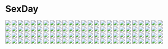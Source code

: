 # SexDay
![](https://konachan.com/image/5b671d3b33677232ac38c5eb2ceacfc7/Konachan.com%20-%20267205%20animal_ears%20breasts%20cleavage%20japanese_clothes%20long_hair%20original%20snow%20teichi%20thighhighs%20water%20white_hair%20yellow_eyes.jpg)
![](https://konachan.com/image/390b6a4251bb1ab9a74cf79d8a3bc1bd/Konachan.com%20-%2063789%20blush%20favorite%20game_cg%20hoshizora_no_memoria%20long_hair%20mare_s_ephemeral%20night%20ribbons%20white_hair.jpg)
![](https://konachan.com/jpeg/fa3bc03c1601151d114a2294f08efcca/Konachan.com%20-%20272887%20blonde_hair%20blue_eyes%20blush%20close%20hat%20heart%20long_hair%20original%20shiroinuchikusyo%20shirt%20tie%20twintails%20waifu2x.jpg)
![](https://konachan.com/jpeg/c88b37ab78bb729b1a893fcadbe3eb21/Konachan.com%20-%20273021%20blush%20breasts%20brown_hair%20cameltoe%20cleavage%20dress%20gray%20long_hair%20original%20panties%20purple_eyes%20ryokucha_michi%20spread_legs%20thighhighs%20tiara%20underwear.jpg)
![](https://konachan.com/image/844b5ee34aa0e608108a965d4c54143f/Konachan.com%20-%208120%20arcueid_brunestud%20ciel%20group%20hisui%20jpeg_artifacts%20kohaku%20len%20shingetsutan_tsukihime%20tohno_akiha%20twins%20yumizuka_satsuki.jpg)
![](https://konachan.com/jpeg/33cb08293bb4bf2e9d6f9b10ad6fca31/Konachan.com%20-%20273811%20blush%20flowers%20long_hair%20original%20pantyhose%20pink_hair%20skirt%20twintails%20unwitherer%20yellow_eyes.jpg)
![](https://konachan.com/jpeg/91ba4db9281d999920e2d3dc10b0a051/Konachan.com%20-%20194628%20asteion%20bicolored_eyes%20breasts%20cleavage%20fujima_takuya%20loli%20miura_rinaldi%20no_bra%20nopan%20open_shirt%20sacred_heart%20takamachi_vivio%20yagami_hayate%20yukata.jpg)
![](https://konachan.com/image/ba6593784d6c4401f51e3fcc22ccc895/Konachan.com%20-%2058771%20anbuu%20animal%20batou%20black%20dark%20dog%20ghost_in_the_shell%20monochrome%20tachikoma.jpg)
![](https://konachan.com/image/3b919332f9383aa5340424f9084807e5/Konachan.com%20-%2025136%20black%20flowers%20itou_noiji%20katana%20long_hair%20orange_eyes%20orange_hair%20shakugan_no_shana%20shana%20sword%20weapon.jpeg)
![](https://konachan.com/image/c479757c46e05fa8de209a8c34cd5ece/Konachan.com%20-%20146061%20building%20butterfly%20mononoke_%28empty%29%20see_through.jpg)
![](https://konachan.com/image/9b58e68560fa479633cf7dd33e87ca50/Konachan.com%20-%2024339%20animal_ears%20catgirl%20nagato_yuki%20namamo_nanase%20suzumiya_haruhi_no_yuutsu%20white.jpg)
![](https://konachan.com/jpeg/5e73e9df398b4e7be24d9215fe73aad8/Konachan.com%20-%20211217%20black_hair%20breast_grab%20censored%20cum%20game_cg%20hulotte%20ikegami_akane%20male%20nipples%20nude%20penis%20pussy_juice%20red_eyes%20sex%20takamiya_nanaka.jpg)
![](https://konachan.com/jpeg/04e82cbee6b37dd41cf22a59d33a54cb/Konachan.com%20-%20293656%20blonde_hair%20blush%20crying%20fang%20flandre_scarlet%20gotoh510%20pointed_ears%20ponytail%20red_eyes%20short_hair%20tears%20touhou%20vampire%20white.jpg)
![](https://konachan.com/image/a1f7ac2339c1f872a5d52e32dfb2c9c3/Konachan.com%20-%2059590%20kannami_yuuichi%20naofumi_tokino%20tagme%20the_sky_crawlers.jpg)
![](https://konachan.com/image/c452b3b4b7e4a0c39a7e458c6d6a7c82/Konachan.com%20-%20271332%20ass%20blush%20boo%20crown%20logo%20long_hair%20nude%20pointed_ears%20princess_king_boo%20purple_eyes%20super_mario%20watermark%20waterring%20white_hair.jpg)
![](https://konachan.com/jpeg/6a841e734bbfc88e3367571b402fdfc5/Konachan.com%20-%20207735%20black_hair%20breasts%20brown_eyes%20cube%20game_cg%20kantoku%20naked_shirt%20navel%20nipples%20no_bra%20nopan%20panties%20penis%20pussy%20sex%20shirt_lift%20uncensored%20underwear.jpg)
![](https://konachan.com/image/8166cc440fd84d3d919f16e2774030cd/Konachan.com%20-%2028464%20barefoot%20censored%20chu_x_chu%20footjob%20game_cg%20penis%20pointed_ears%20sex%20unisonshift.jpg)
![](https://konachan.com/image/dad6a7fe2b57a1fa53f1980015bfe1f3/Konachan.com%20-%2052573%20cirno%20fairy%20parody%20tengen_toppa_gurren_lagann%20touhou.jpg)
![](https://konachan.com/image/66a7d9ec84cc9fcf73457c160028b4ee/Konachan.com%20-%20143835%20armor%20edenfox%20feathers%20gray_hair%20green_eyes%20long_hair%20original%20weapon%20wings.jpg)
![](https://konachan.com/jpeg/836f187304a8ed882ddae2d7b7f12102/Konachan.com%20-%20204112%20beach%20bikini%20blonde_hair%20breasts%20cleavage%20ensemble_%28company%29%20game_cg%20kurusugawa_alice%20long_hair%20ponytail%20shiratori_mayu%20swimsuit%20tagme_%28artist%29.jpg)
![](https://konachan.com/jpeg/9a2ec6ca4ed9c6ef3e94e2644ca949c4/Konachan.com%20-%2043614%20breasts%20cc%20cleavage%20code_geass%20food%20lelouch_lamperouge%20male%20panties%20pizza%20suzutsuki%20underwear.jpg)
![](https://konachan.com/image/b14c0d292aa504201ad4d6d23088046c/Konachan.com%20-%20264498%20apple%20ass%20braids%20breasts%20fairy%20flowers%20food%20fruit%20gloves%20grass%20group%20headband%20loli%20navel%20nipples%20nude%20panties%20ponytail%20popsicle%20stairs%20topless%20wings.jpg)
![](https://konachan.com/image/e7c780cca35bf5a5aec3d3a7a3b9c6c2/Konachan.com%20-%20167115%20blue_eyes%20blue_hair%20blush%20close%20crying%20hatsune_miku%20long_hair%20sudachi_%28calendar%29%20tears%20tie%20twintails%20vocaloid%20white.jpg)
![](https://konachan.com/image/92f0efac6eb08ec84b17f25d0959ba26/Konachan.com%20-%20274190%20all_male%20blue_eyes%20gray_hair%20hoodie%20male%20oriki_tomoko%20shade%20short_hair%20sport%20tennis%20totsuka_saika%20towel%20trap%20tree.jpg)
![](https://konachan.com/image/e7ef4dd75964ef7b769f108b0b6837fe/Konachan.com%20-%2012621%20tagme.jpg)
![](https://konachan.com/image/c83b85cfb10bf0149cd72e9ddaf81f02/Konachan.com%20-%2033544%20tagme.jpg)
![](https://konachan.com/image/54d61ad8cbf11c715e5137e12540a7b4/Konachan.com%20-%20230611%20animal%20cat%20food%20hakuchizu_%28jedo%29%20nobody%20original%20signed%20white.jpg)
![](https://konachan.com/image/6d61e672728f5d1941fa0750d4f060b6/Konachan.com%20-%20136750%20alvin%20elise_lutas%20jude_mathis%20tales_of_xillia%20tippo.jpg)
![](https://konachan.com/image/0f675b8665a4f8e3f569f298c366596b/Konachan.com%20-%20132211%20food%20japanese_clothes%20kasetsu_03%20original%20twintails.jpg)
![](https://konachan.com/jpeg/d52298692b22aec02d0f98ee92db17d6/Konachan.com%20-%20256121%20anus%20ass%20breasts%20game_cg%20hat%20long_hair%20nipples%20panties%20pink_hair%20pussy%20red_eyes%20red_hair%20shintaro%20skirt%20tsubasa_miu%20uncensored%20underwear%20upskirt.jpg)
![](https://konachan.com/jpeg/cc32394a925d91a0ba73e6734131a669/Konachan.com%20-%20139192%20beatless%20bodysuit%20kouka%20lacia%20methode_%28beatless%29%20redjuice%20saturnus%28mariage%29%20skintight%20snowdrop.jpg)
![](https://konachan.com/image/bd64f1933903de02596556529294b1ab/Konachan.com%20-%2016927%20amesarasa%20blush%20brown_eyes%20brown_hair%20kumihama_mitsuha%20skirt.jpg)
![](https://konachan.com/image/52be0c7e838e5d5839e7b4d54af55a99/Konachan.com%20-%20226709%20dress%20gray_hair%20green_eyes%20hat%20hoodie%20kagawa_yuusaku%20leaves%20original%20paper%20ponytail%20tree%20witch%20witch_hat.jpg)
![](https://konachan.com/jpeg/01a2e63ffb144e7f16992dab00b6856b/Konachan.com%20-%20222662%20animal%20animal_ears%20bird%20black_hair%20blush%20bow%20breasts%20bubbles%20catgirl%20clouds%20cropped%20glasses%20green_eyes%20long_hair%20original%20sky%20tail%20tie%20usagihime.jpg)
![](https://konachan.com/jpeg/ae822a087c1e5ae1fc18858dfa03b772/Konachan.com%20-%20212309%20blonde_hair%20blush%20bra%20breast_grab%20breasts%20fingering%20game_cg%20long_hair%20male%20open_shirt%20panties%20pussy_juice%20skyfish%20twintails%20underwear%20wori.jpg)
![](https://konachan.com/jpeg/8c27b9339bdc955e0614544ef94aadc6/Konachan.com%20-%20186313%20apple_jack%20blue_eyes%20blue_hair%20bow%20breasts%20cleavage%20emperpep%20fluttershy%20green_eyes%20horns%20panties%20pink_hair%20pinkie_pie%20rarity%20red_eyes%20skirt%20underwear.jpg)
![](https://konachan.com/jpeg/9a39410a362c1aeeac44af5db93083e2/Konachan.com%20-%20226683%20all_male%20aqua_eyes%20ball%20blonde_hair%20gloves%20hoodie%20male%20mmmaoh%20necklace%20pokemon%20short_hair%20spark_%28pokemon_go%29.jpg)
![](https://konachan.com/jpeg/359bc91a7ce4e44961ceedbb15f4e93c/Konachan.com%20-%20222978%20blush%20bow%20cropped%20fire_emblem%20food%20headband%20japanese_clothes%20kero_sweet%20pink_hair%20purple_eyes%20sakura_%28fire_emblem%29%20short_hair%20waifu2x.jpg)
![](https://konachan.com/jpeg/f353d7de0297404d033f824950245b90/Konachan.com%20-%20193939%20animal%20black_hair%20blue_eyes%20blush%20brown_eyes%20cat_smile%20catgirl%20collar%20dress%20fish%20long_hair%20neko_works%20nekopara%20sayori%20tail%20thighhighs%20twintails.jpg)
![](https://konachan.com/jpeg/3b6a82a05e158e6922b4685f7e85f6dc/Konachan.com%20-%20243095%20all_male%20brown_hair%20group%20japanese_clothes%20male%20matsuno_ichimatsu%20matsuno_osomatsu%20osomatsu-kun%20osomatsu-san%20rakugakiii%20red_eyes%20short_hair.jpg)
![](https://konachan.com/image/e3fd8eb60cdc13935f9a726cf14f7848/Konachan.com%20-%20225368%20aliasing%20bikini%20blush%20breasts%20cleavage%20long_hair%20matoi_%28pso2%29%20milkpanda%20navel%20phantasy_star%20phantasy_star_online%20red_eyes%20sky%20swimsuit%20white_hair.jpg)
![](https://konachan.com/image/8698cdf4ff58b8f44dfcb92b6136467b/Konachan.com%20-%20285908%20bow%20gray_eyes%20headband%20ibuki_notsu%20katana%20konpaku_youmu%20myon%20short_hair%20skirt%20sword%20touhou%20weapon%20white%20white_hair.jpg)
![](https://konachan.com/image/16d38e6b6196891e17b11e9599d5fc23/Konachan.com%20-%20174742%20boots%20bow%20brown_eyes%20brown_hair%20building%20glasses%20group%20headband%20hiei_%28kancolle%29%20long_hair%20miko%20pantyhose%20short_hair%20skirt%20thighhighs%20wink.jpg)
![](https://konachan.com/image/ac6f455b4c972cf09c646afb4463c726/Konachan.com%20-%20182007%202girls%20ephatisa_phrasedryer%20kinven%20original%20pink_hair%20pixiv_fantasia%20ponytail%20purple_hair%20red_eyes%20siyo_%28pffk%29%20sword%20weapon.jpg)
![](https://konachan.com/jpeg/cb58c059345bf10e674428d92d41180b/Konachan.com%20-%20171027%20black_hair%20boots%20bow%20headphones%20long_hair%20orange_eyes%20pantyhose%20school_uniform%20skirt%20terrainakka%20utau%20utaune_nami.jpg)
![](https://konachan.com/image/13c6806f25e987d580b21e115abcc828/Konachan.com%20-%20282549%20mochiko_%28mochiko3121%29%20original.jpg)
![](https://konachan.com/jpeg/afb2e7075a0ddaf6760ee4ba3fcf9c80/Konachan.com%20-%20103832%20blue_eyes%20breasts%20cleavage%20game_cg%20gray_hair%20long_hair%20nimura_yuushi%20oni_gokko%20panties%20saionji_otome%20topless%20underwear.jpg)
![](https://konachan.com/image/bd4c89b347cb3dbca1579fdad2b02cca/Konachan.com%20-%2079368%20angel_beats%21%20hinata_hideki%20nakamura_yuri%20naoi_ayato%20otonashi_yuzuru%20school_uniform%20tachibana_kanade%20u_%28mypace%29.jpg)
![](https://konachan.com/image/9b7b0c9f0c49f33a9a01c61d00085a79/Konachan.com%20-%20136080%20cropped%20headphones%20original%20scan%20short_hair%20vania600.jpg)
![](https://konachan.com/image/c4329ff8cbffc7596bf5c419a5eb8a0e/Konachan.com%20-%20287263%20aito%20animal%20bikini%20blue_eyes%20breasts%20fate_grand_order%20fate_%28series%29%20katsushika_hokusai%20purple_hair%20short_hair%20swimsuit%20sword%20underwater%20water%20weapon.jpg)
![](https://konachan.com/image/89d14bfb67ed94075004a5fa7efa0187/Konachan.com%20-%20113839%20breasts%20clouds%20flat_chest%20haimura_kiyotaka%20loli%20nipples%20sky%20swimsuit%20water.jpg)
![](https://konachan.com/image/2b36e034098931e8803690afb6d964ef/Konachan.com%20-%20255984%202girls%20anthropomorphism%20aqua_hair%20bloomers%20braids%20dust_%28394652411%29%20gym_uniform%20kneehighs%20long_hair%20sleeping%20tree%20zhanjian_shaonu.jpg)
![](https://konachan.com/image/7b060d58dd61e4e053c55a2576101b52/Konachan.com%20-%2062038%20araragi_koyomi%20bakemonogatari%20kanbaru_suruga%20male%20monogatari_%28series%29%20senjougahara_hitagi%20tagme_%28artist%29.jpg)
![](https://konachan.com/image/7ca416dea47de106dbe4eff00424b61d/Konachan.com%20-%20241626%20animal%20ass%20blonde_hair%20blush%20boots%20cat%20catgirl%20dress%20elsword%20flat_chest%20gloves%20loli%20long_hair%20panties%20ponytail%20tail%20thighhighs%20underwear%20utm%20watermark.jpg)
![](https://konachan.com/jpeg/c7e9c7139fd931d44733f0c14336595d/Konachan.com%20-%20149964%20applique%20asami_asami%20game_cg%20neueblau_t_milla%20re%3Abirth_colony_-lost_azurite-.jpg)
![](https://konachan.com/image/969d16ea1099453f68f9f34f18882840/Konachan.com%20-%2047419%20rozen_maiden%20shinku%20suigintou.jpg)
![](https://konachan.com/image/71577fcd9c09f46d0c1ba53ccd18ea04/Konachan.com%20-%2092535%20aqua_hair%20ayakawa_akito%20blush%20bow%20breasts%20dress%20forest%20green_eyes%20kagiyama_hina%20masturbation%20nipples%20pussy%20touhou%20tree%20uncensored%20vibrator.jpg)
![](https://konachan.com/jpeg/cf7e9597b319e23057c9732bf9f3c9d4/Konachan.com%20-%20237712%20dress%20flandre_scarlet%20kusakanmuri%20red_eyes%20ruins%20short_hair%20sword%20torn_clothes%20touhou%20vampire%20weapon%20wings.jpg)
![](https://konachan.com/image/9f08301b9758d1a1c5c2e4e74ace058e/Konachan.com%20-%20201585%20anthropomorphism%20ass%20boots%20brown_eyes%20brown_hair%20clouds%20headdress%20kneehighs%20naked_shirt%20ribbons%20school_uniform%20see_through%20short_hair%20sky%20underboob.jpg)
![](https://konachan.com/image/0cd2017cc93924be7c73919e99d250b2/Konachan.com%20-%2097577%20green_eyes%20jungetsu_hoko%20katana%20konpaku_youmu%20myon%20night%20saigyouji_yuyuko%20sword%20touhou%20tree%20weapon.jpg)
![](https://konachan.com/jpeg/61a2ccbdf12f27fbe5610bb944fd2aaa/Konachan.com%20-%2088291%20azuki_azusa%20bra%20chibi%20kantoku%20panties%20short_hair%20skirt%20tsutsukakushi_tsukiko%20tsutsukakushi_tsukushi%20underwear%20undressing%20white%20yokodera_youto.jpg)
![](https://konachan.com/image/86a95a1e130c885575f56766a3cd4d8e/Konachan.com%20-%2031024%20black_hair%20brown_eyes%20clouds%20konno_makoto%20sadamoto_yoshiyuki%20school_uniform%20short_hair%20sky%20socks%20toki_wo_kakeru_shoujo.jpg)
![](https://konachan.com/jpeg/0f3223bf1302a96beb131e9e1d3938e5/Konachan.com%20-%20218354%20black_eyes%20couch%20drink%20game_cg%20gray_hair%20kasugai_sakura%20long_hair%20microphone%20propeller%20refeia%20thighhighs%20twintails%20waifu2x.jpg)
![](https://konachan.com/image/9a19861ae6c86d8a49b4c3c63a929e03/Konachan.com%20-%20111586%202girls%20blonde_hair%20blush%20golden_darkness%20momo_velia_deviluke%20pink_hair%20school_uniform%20sunset%20to_love_ru.jpg)
![](https://konachan.com/image/d878d3c0bb32e20f23cc8c3b50f25fe5/Konachan.com%20-%20139601%20animal%20cat%20cherry_blossoms%20flowers%20hatsune_miku%20japanese_clothes%20jpeg_artifacts%20kanipanda%20kimono%20moon%20petals%20vocaloid.jpg)
![](https://konachan.com/jpeg/4b567f1ae900758c6470a4167e1fb95a/Konachan.com%20-%20115994%20akaikitsune%20dress%20hat%20komeiji_koishi%20touhou.jpg)
![](https://konachan.com/image/41fd1e6a518505a70d8d712ca047e099/Konachan.com%20-%20167281%20blonde_hair%20blue_eyes%20blush%20bubbles%20long_hair%20navel%20original%20ponytail%20tera_%28teraura%29%20underwater%20water.jpg)
![](https://konachan.com/image/a0baa56f952d18a58b1bc251ff8e3c0e/Konachan.com%20-%20164130%20bakemonogatari%20monogatari_%28series%29%20nekomonogatari%20nisemonogatari%20oshino_shinobu.jpg)
![](https://konachan.com/image/becc687dd52ea81267b9e20b66cd9c39/Konachan.com%20-%2082338%20fireworks%20glasses%20green_eyes%20green_hair%20gumi%20japanese_clothes%20red_eyes%20ukke%20vocaloid.jpg)
![](https://konachan.com/jpeg/3ee142c5d9799375ee8b861d38749290/Konachan.com%20-%20287237%20bikini%20breasts%20brown_hair%20cleavage%20clouds%20food%20fruit%20headband%20mizuno_sao%20navel%20popsicle%20short_hair%20sky%20swimsuit%20underboob%20waifu2x%20wet%20wristwear.jpg)
![](https://konachan.com/image/16f4d6a3a56bd18e847d46c6b7480e2f/Konachan.com%20-%20264165%20angel%20animal%20aqua_eyes%20bed%20bird%20dress%20fire%20ji_dao_ji%20long_hair%20original%20ribbons%20white_hair%20wings.jpg)
![](https://konachan.com/jpeg/c116bdce781e615edf5ec97e75476f09/Konachan.com%20-%20216959%20akame_%28akamiru%29%20animal%20bodysuit%20boots%20breasts%20brown_eyes%20brown_hair%20elbow_gloves%20fate_%28series%29%20gloves%20grass%20male%20purple_hair%20short_hair%20thighhighs.jpg)
![](https://konachan.com/image/d0a42cf321fb6ae649dae30b8a0cdabe/Konachan.com%20-%20143634%20school_uniform%20sky%20stu_dts.jpg)
![](https://konachan.com/image/adbc84811050a006255e59de1e934c12/Konachan.com%20-%20275585%20anus%20breasts%20chinese_dress%20couch%20cropped%20green_eyes%20long_hair%20nipples%20open_shirt%20orange_hair%20original%20pussy%20spread_legs%20twintails%20uncensored%20vvv%20white.jpg)
![](https://konachan.com/image/f45dbee1938fabc88b8b640d733d6782/Konachan.com%20-%20167113%202girls%20blood%20blue_eyes%20long_hair%20mechagirl%20orange_hair%20original%20pinakes%20short_hair%20twintails%20white%20white_hair%20wink%20yellow_eyes.jpg)
![](https://konachan.com/image/db5120b7512a66b36277a73e13ab4c39/Konachan.com%20-%20216246%20anthropomorphism%20ass%20blonde_hair%20breasts%20cleavage%20elbow_gloves%20gloves%20gray_eyes%20iowa_%28kancolle%29%20long_hair%20skirt%20stars%20thighhighs%20tokorotn.jpg)
![](https://konachan.com/image/7e6392404af4653558f301f0e552d74b/Konachan.com%20-%20194378%20dress%20gloves%20kaname_madoka%20long_hair%20mahou_shoujo_madoka_magica%20pink_hair%20shiina_kuro%20ultimate_madoka%20wings%20yellow_eyes.jpg)
![](https://konachan.com/jpeg/1626eefe3a2faccf52091301d60505d8/Konachan.com%20-%20259367%20aqua_eyes%20aqua_hair%20bai_yemeng%20condom%20hatsune_miku%20long_hair%20panties%20striped_panties%20thighhighs%20twintails%20underwear%20undressing%20vocaloid%20white.jpg)
![](https://konachan.com/image/5b76a00d7ecddcdb6558e8485deff267/Konachan.com%20-%2054319%20arima_senne%20bed%20black_hair%20blue_eyes%20breasts%20galge.com%20glasses%20long_hair%20nipples%20open_shirt%20original%20panties%20spread_legs%20underwear%20watermark%20wet.jpg)
![](https://konachan.com/image/1a0ece967ebce8c325dd05f7224db61e/Konachan.com%20-%20170785%20animal%20bat%20brown_hair%20elbow_gloves%20gloves%20halloween%20hat%20lc%20original%20pointed_ears%20pumpkin%20red_eyes%20skirt%20thighhighs%20witch%20witch_hat%20zettai_ryouiki.jpg)
![](https://konachan.com/image/be6a2c10986a5df9bb8815a369e97a08/Konachan.com%20-%20109854%20animal_ears%20charlotte_e_yeager%20francesca_lucchini%20strike_witches.jpg)
![](https://konachan.com/jpeg/7b9d55afe74edc94bb835b551a2e39e2/Konachan.com%20-%20304610%20blush%20breasts%20cum%20ginhaha%20long_hair%20navel%20nipples%20no_bra%20nopan%20purple_eyes%20purple_hair%20quinella%20sword_art_online.jpg)
![](https://konachan.com/jpeg/72f48ce62ef8d4d0132e444476b3dc8b/Konachan.com%20-%20110074%20blush%20censored%20fingering%20hidan_no_aria%20keeeesuke%20long_hair%20masturbation%20nipples%20panties%20pussy%20red_eyes%20red_hair%20school_uniform%20thighhighs%20underwear.jpg)
![](https://konachan.com/image/b7b028358c1462e5846ff73e477c9cda/Konachan.com%20-%2063402%20favorite%20game_cg%20hoshizora_no_memoria%20tagme.jpg)
![](https://konachan.com/jpeg/243fedcbd69895244de0ff29e217a39b/Konachan.com%20-%20294733%20afukuro%20anthropomorphism%20azur_lane%20breast_grab%20breasts%20cum%20long_hair%20nipples%20paizuri%20penis%20takao_%28azur_lane%29%20third-party_edit%20uncensored%20wink.jpg)
![](https://konachan.com/jpeg/3f105e46855bd7f4ba02984446a9c55b/Konachan.com%20-%2013442%20lucky_star.jpg)
![](https://konachan.com/jpeg/246990887a9dcd0049435493bbc559e7/Konachan.com%20-%20289429%202girls%20barefoot%20blonde_hair%20breasts%20chinese_clothes%20chinese_dress%20cleavage%20dress%20fan%20hat%20long_hair%20original%20shoujo_ai%20white_hair%20yellow_eyes%20zdo.jpg)
![](https://konachan.com/image/e9c7ca3fa11feeef536ebc383624e81c/Konachan.com%20-%20162629%20anal%20aqua_eyes%20aqua_hair%20blush%20cum%20hatsune_miku%20nipples%20pussy%20pussy_juice%20sex%20spread_pussy%20stockings%20sukesan%20twintails%20uncensored%20vocaloid.jpg)
![](https://konachan.com/jpeg/1b6695553a112266fc41959d5d7854b1/Konachan.com%20-%20185135%20ass%20blonde_hair%20blush%20breasts%20dress%20game_cg%20long_hair%20min-naraken%20nipples%20no_bra%20open_shirt%20oyako_rankan%20panties%20thighhighs%20tree%20underwear.jpg)
![](https://konachan.com/image/b7ad84c9275e02243e05a0799f336881/Konachan.com%20-%20146700%202girls%20idolmaster%20minase_iori%20rariemonn%20tagme.jpg)
![](https://konachan.com/image/76b0bab849c59e8f371b14624a622a72/Konachan.com%20-%20108176%20bokura_no_16bit_warz_%28vocaloid%29%20green_hair%20gumi%20short_hair%20vocaloid.jpg)
![](https://konachan.com/image/25531219f5b075e6817837e1c1096f10/Konachan.com%20-%20104184%20aladdin_%28magi%29%20all_male%20judal%20magic%20magi_the_labyrinth_of_magic%20male.jpg)
![](https://konachan.com/image/f3638c33bc69ace0fc0d682c94b99c4f/Konachan.com%20-%2075146%20hatsune_miku%20kagamine_len%20kagamine_rin%20kaito%20male%20meiko%20twintails%20vocaloid.jpg)
![](https://konachan.com/jpeg/a52cd4af5767b9c6c8d5a45b485906e5/Konachan.com%20-%20179436%20blue_eyes%20green_hair%20hatsune_miku%20headphones%20long_hair%20microphone%20petals%20platina77%20tie%20twintails%20vocaloid%20zettai_ryouiki.jpg)
![](https://konachan.com/image/80aa24c7b77e479af2c6a76dd93f85b6/Konachan.com%20-%2043306%20autumn%20hatsune_miku%20hk%20thighhighs%20twintails%20vocaloid.jpg)
![](https://konachan.com/jpeg/15efffb2c1a4e5dfcc4890f960122d90/Konachan.com%20-%20218644%20blonde_hair%20blue_eyes%20blush%20breasts%20cleavage%20game_cg%20headband%20long_hair%20male%20mileena_liriano%20miyasu_risa%20unlucky_re%3Abirth_reverse%20windmill_%28company%29.jpg)
![](https://konachan.com/jpeg/52be5d365c46e3116ac127bbeb28b913/Konachan.com%20-%20124852%20aqua_eyes%20long_hair%20megurine_luka%20neko_kumichou_%28alia%29%20pink_hair%20vocaloid.jpg)
![](https://konachan.com/image/6c5f1b1e11b4c2989613e653cf097d43/Konachan.com%20-%20165503%20blonde_hair%20cross%20flandre_scarlet%20red_eyes%20shuuhei%20touhou%20vampire%20wings.jpg)
![](https://konachan.com/image/9d0b6601b154e6b8a1b164c7a87f9798/Konachan.com%20-%20244216%20anthropomorphism%20anus%20ass%20bed%20blonde_hair%20braids%20cum%20garter_belt%20hewsack%20long_hair%20pussy%20see_through%20stockings%20thighhighs%20uncensored%20wet.jpg)
![](https://konachan.com/image/76d5a05a4cd2f6048aa2e4db191f493b/Konachan.com%20-%20155023%20brown_hair%20close%20original%20penis%20uncensored%20underwear%20yuki18r.jpg)
